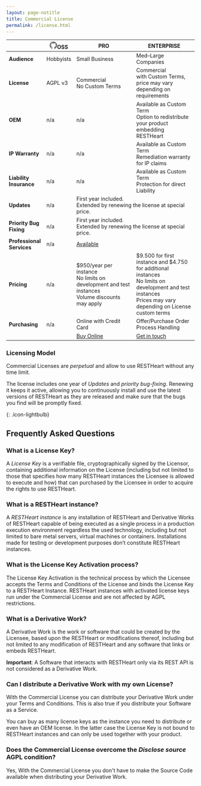 ```yaml
---
layout: page-notitle
title: Commercial License
permalink: /license.html
---
```


<div class="table-responsive my-5">
    <table class="table table-darkx">
    <thead>
        <tr>
            <th width="20%" class="text-right">&nbsp;</th>
            <th width="10%"><img class="d-inline mr-2" src="/images/octocat.png" width="20">OSS</th>
            <th width="35%">PRO</th>
            <th width="35%">ENTERPRISE</th>
        </tr>
    </thead>
    <tbody>
        <tr>
            <td class="text-right"><strong>Audience</strong></td>
            <td>Hobbyists</td>
            <td>Small Business</td>
            <td>Med–Large Companies</td>
        </tr>
        <tr>
            <td class="text-right"><strong>License</strong></td>
            <td>AGPL v3</td>
            <td>
                <div>Commercial</div>
                <div class="small text-muted">No Custom Terms</div></td>
            <td>
                <div>Commercial</div>
                <div class="small text-muted">with Custom Terms, price may vary depending on requirements</div>
            </td>
        </tr>
        <tr>
            <td class="text-right"><strong>OEM</strong></td>
            <td><div>n/a</div></td>
            <td><div>n/a</div></td>
            <td>
                <div>Available as Custom Term</div>
                <div class="small text-muted">Option to redistribute your product embedding RESTHeart</div>
            </td>
        </tr>
        <tr>
            <td class="text-right"><strong>IP Warranty</strong></td>
            <td>n/a</td>
            <td>n/a</td>
            <td>
                <div>Available as Custom Term</div>
                <div class="small text-muted">Remediation warranty for IP claims</div>
            </td>
        </tr>
        <tr>
            <td class="text-right"><strong>Liability Insurance</strong></td>
            <td>n/a</td>
            <td>n/a</td>
            <td>
                <div>Available as Custom Term</div>
                <div class="small text-muted">Protection for direct Liability</div>
            </td>
        </tr>
        <tr>
            <td class="text-right"><strong>Updates</strong></td>
            <td>n/a</td>
            <td colspan="2" class="text-center">
                <div>First year included.</div>
                <div class="small text-muted">Extended by renewing the license at special price.</div>
            </td>
        </tr>
        <tr>
            <td class="text-right"><strong>Priority Bug Fixing</strong></td>
            <td>n/a</td>
            <td colspan="2" class="text-center">
                <div>First year included.</div>
                <div class="small text-muted">Extended by renewing the license at special price.</div>
            </td>
        </tr>
        <tr>
            <td class="text-right"><strong>Professional Services</strong></td>
            <td>n/a</td>
            <td colspan="2" class="text-center"><a href="/services">Available</a></td>
        </tr>
        <tr>
            <td class="text-right"><strong>Pricing</strong></td>
            <td>n/a</td>
            <td>
                <div>$950/year per instance</div>
                <div class="small text-muted"><i class=" icon-thumbs-up"></i>No limits on development and test instances</div>
                <div class="small text-muted">Volume discounts may apply</div>
            </td>
            <td>
                <div>$9.500 for first instance and $4.750 for additional instances</div>
                <div class="small text-muted"><i class=" icon-thumbs-up"></i>No limits on development and test instances</div>
                <div class="small text-muted">Prices may vary depending on License custom terms</div>
            </td>
        </tr>
        <tr>
            <td class="text-right"><strong>Purchasing</strong></td>
            <td>n/a</td>
            <td>Online with Credit Card</td>
            <td>Offer/Purchase Order Process Handling</td>
        </tr>
        <tr>
        <td class="text-right">&nbsp;</td>
        <td>&nbsp;</td>
        <td class="text-center"><a href="/buy" class="btn btn-info">Buy Online</a></td>
        <td class="text-center"><a href="mailto:sales@softinstigate.com?subject=RESTHeart%20Commercial%20License%20Inquiry" class="btn btn-info" target="_blank">Get in touch </a></td>
        </tr>
    </tbody>
    </table>
</div>

<div class="jumbotron mt-5">
    <h3><i class="icon-star-filled mr-1"></i>Licensing Model</h3>
    <p>
        Commercial Licenses are <em>perpetual</em> and allow to use RESTHeart without any time limit.
    </p>
    <p>
        The license includes one year of <em>Updates</em> and <em>priority bug-fixing</em>. Renewing it keeps it active, allowing you to continuously install and use the latest versions of RESTHeart as they are released and make sure that the bugs you find will be promptly fixed.
    </p>
</div>

{: .icon-lightbulb}
## Frequently Asked Questions

### What is a License Key?

A *License Key* is a verifiable file, cryptographically signed by the Licensor, containing additional information on the License (including but not limited to those that specifies how many RESTHeart instances the Licensee is allowed to execute and how) that can purchased by the Licensee in order to acquire the rights to use RESTHeart.

### What is a RESTHeart instance?

A *RESTHeart instance* is any installation of RESTHeart and Derivative Works of RESTHeart capable of being executed as a single process in a production execution environment regardless the used technology, including but not limited to bare metal servers, virtual machines or containers. Installations made for testing or development purposes don’t constitute RESTHeart instances.

### What is the License Key Activation process?

The License Key Activation is the technical process by which the Licensee accepts the Terms and Conditions of the License and binds the License Key to a RESTHeart Instance. RESTHeart instances with activated license keys run under the Commercial License and are not affected by AGPL restrictions.

### What is a Derivative Work?

A Derivative Work is the work or software that could be created by the Licensee, based upon the RESTHeart or modifications thereof, including but not limited to any modification of RESTHeart and any software that links or embeds RESTHeart. 

**Important**: A Software that interacts with RESTHeart only via its REST API is not considered as a Derivative Work.

### Can I distribute a Derivative Work with my own License?

With the Commercial License you can distribute your Derivative Work under your Terms and Conditions. This is also true if you distribute your Software as a Service.

You can buy as many license keys as the instance you need to distribute or even have an OEM license. In the latter case the License Key is not bound to RESTHeart instances and can only be used together with your product.

### Does the Commercial License overcome the *Disclose source* AGPL condition?

Yes, With the Commercial License you don't have to make the Source Code available when distributing your Derivative Work. 

<div class="mb-5">&nbsp;</div>
<div class="mb-5">&nbsp;</div>
<div class="mb-5">&nbsp;</div>